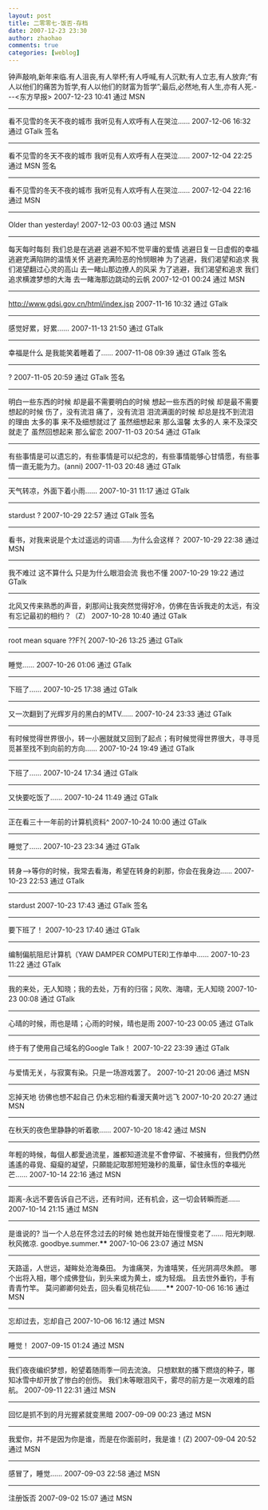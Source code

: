 ```yaml
---
layout: post
title: 二零零七-饭否-存档
date: 2007-12-23 23:30
author: zhaohao
comments: true
categories: [weblog]
---
```

钟声敲响,新年来临.有人沮丧,有人举杯;有人呼喊,有人沉默;有人立志,有人放弃;“有人以他们的痛苦为哲学,有人以他们的财富为哲学”;最后,必然地,有人生,亦有人死.---&lt;东方早报&gt;
2007-12-23 10:41 通过 MSN

<hr />

看不见雪的冬天不夜的城市 我听见有人欢呼有人在哭泣……
2007-12-06 16:32 通过 GTalk 签名

<hr />

看不见雪的冬天不夜的城市 我听见有人欢呼有人在哭泣……
2007-12-04 22:25 通过 MSN 签名

<hr />

看不见雪的冬天不夜的城市 我听见有人欢呼有人在哭泣……
2007-12-04 22:16 通过 MSN

<hr />

Older than yesterday!
2007-12-03 00:03 通过 MSN

<hr />

每天每时每刻 我们总是在逃避 逃避不知不觉平庸的爱情 逃避日复一日虚假的幸福 逃避充满陷阱的温情关怀 逃避充满险恶的怜悯眼神 为了逃避，我们渴望和追求 我们渴望翻过心灵的高山 去一睹山那边撩人的风采 为了逃避，我们渴望和追求 我们追求横渡梦想的大海 去一睹海那边跳动的云帆
2007-12-01 00:24 通过 MSN

<hr />

<a href="http://www.gdsi.gov.cn/html/index.jsp">http://www.gdsi.gov.cn/html/index.jsp</a>
2007-11-16 10:32 通过 GTalk

<hr />

感觉好累，好累……
2007-11-13 21:50 通过 GTalk

<hr />

幸福是什么 是我能笑着睡着了……
2007-11-08 09:39 通过 GTalk 签名

<hr />

?
2007-11-05 20:59 通过 GTalk 签名

<hr />

明白一些东西的时候 却是最不需要明白的时候 想起一些东西的时候 却是最不需要想起的时候 伤了，没有流泪 痛了，没有流泪 泪流满面的时候 却总是找不到流泪的理由 太多的事 来不及细想就过了 虽然细想起来 那么温馨 太多的人 来不及深交就走了 虽然回想起来 那么留恋
2007-11-03 20:54 通过 GTalk

<hr />

有些事情是可以遗忘的，有些事情是可以纪念的，有些事情能够心甘情愿，有些事情一直无能为力。(anni)
2007-11-03 20:48 通过 GTalk

<hr />

天气转凉，外面下着小雨……
2007-10-31 11:17 通过 GTalk

<hr />

stardust ?
2007-10-29 22:57 通过 GTalk 签名

<hr />

看书，对我来说是个太过遥远的词语……为什么会这样？
2007-10-29 22:38 通过 MSN

<hr />

我不难过 这不算什么 只是为什么眼泪会流 我也不懂
2007-10-29 19:22 通过 GTalk

<hr />

北风又传来熟悉的声音，刹那间让我突然觉得好冷，仿佛在告诉我走的太远，有没有忘记最初的相约？（Z）
2007-10-28 10:40 通过 GTalk

<hr />

root mean square ??F?{ 2007-10-26 13:25 通过 GTalk

<hr />

睡觉……
2007-10-26 01:06 通过 GTalk

<hr />

下班了……
2007-10-25 17:38 通过 GTalk

<hr />

又一次翻到了光辉岁月的黑白的MTV……
2007-10-24 23:33 通过 GTalk

<hr />

有时候觉得世界很小，转一小圈就就又回到了起点；有时候觉得世界很大，寻寻觅觅甚至找不到向前的方向……
2007-10-24 19:49 通过 GTalk

<hr />

下班了……
2007-10-24 17:34 通过 GTalk

<hr />

又快要吃饭了……
2007-10-24 11:49 通过 GTalk

<hr />

正在看三十一年前的计算机资料^
2007-10-24 10:00 通过 GTalk

<hr />

睡觉了……
2007-10-23 23:34 通过 GTalk

<hr />

转身--&gt;等你的时候，我常去看海，希望在转身的刹那，你会在我身边……
2007-10-23 22:53 通过 GTalk

<hr />

stardust
2007-10-23 17:43 通过 GTalk 签名

<hr />

要下班了！
2007-10-23 17:40 通过 GTalk

<hr />

编制偏航阻尼计算机（YAW DAMPER COMPUTER)工作单中……
2007-10-23 11:22 通过 GTalk

<hr />

我的来处，无人知晓；我的去处，万有的归宿；风吹、海啸，无人知晓
2007-10-23 00:08 通过 GTalk

<hr />

心晴的时候，雨也是晴；心雨的时候，晴也是雨
2007-10-23 00:05 通过 GTalk

<hr />

终于有了使用自己域名的Google Talk！
2007-10-22 23:39 通过 GTalk

<hr />

与爱情无关，与寂寞有染。只是一场游戏罢了。
2007-10-21 20:06 通过 MSN

<hr />

忘掉天地 彷佛也想不起自己 仍未忘相约看漫天黄叶远飞
2007-10-20 20:27 通过 MSN

<hr />

在秋天的夜色里静静的听着歌……
2007-10-20 18:42 通过 MSN

<hr />

年輕的時候，每個人都愛過流星，誰都知道流星不會停留、不被擁有，但我們仍然遙遙的尋覓、癡癡的凝望，只願能記取那短短幾秒的風華，留住永恆的幸福光芒……
2007-10-14 22:16 通过 MSN

<hr />

距离-永远不要告诉自己不远，还有时间，还有机会，这一切会转瞬而逝……
2007-10-14 21:15 通过 MSN

<hr />

是谁说的? 当一个人总在怀念过去的时候 她也就开始在慢慢变老了...... 阳光刺眼.秋风微凉. goodbye.summer.<strong>**</strong>
2007-10-06 23:07 通过 MSN

<hr />

天路遥，人世远，凝眸处沧海桑田。 为谁痛哭，为谁嘻笑，任光阴凋尽朱颜。 哪个出将入相，哪个成佛登仙，到头来或为黄土，或为轻烟。 且去世外垂钓，手有青青竹竿。 莫问卿卿何处去，回头看见桃花仙........<strong>**</strong>
2007-10-06 16:16 通过 MSN

<hr />

忘却过去，忘却自己
2007-10-06 16:12 通过 MSN

<hr />

睡觉！
2007-09-15 01:24 通过 MSN

<hr />

我们夜夜编织梦想，盼望着随雨季一同去流浪。 只想默默的播下燃烧的种子，哪知冰雪中却开放了惨白的创伤。 我们未等眼泪风干，雾尽的前方是一次艰难的启航。
2007-09-11 22:31 通过 MSN

<hr />

回忆是抓不到的月光握紧就变黑暗
2007-09-09 00:23 通过 MSN

<hr />

我爱你，并不是因为你是谁，而是在你面前时，我是谁！(Z)
2007-09-04 20:52 通过 MSN

<hr />

感冒了，睡觉……
2007-09-03 22:58 通过 MSN

<hr />

注册饭否
2007-09-02 15:07 通过 MSN
